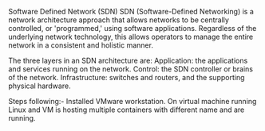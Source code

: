 Software Defined Network (SDN)
SDN (Software-Defined Networking) is a network architecture approach that allows networks to be  centrally controlled, or 'programmed,' using software applications. Regardless of the underlying network technology, this allows operators to manage the entire network in a consistent and holistic manner.


 The three layers in an SDN architecture are:
Application: the applications and services running on the network.
Control: the SDN controller or brains of the network.
Infrastructure: switches and routers, and the supporting physical hardware.

Steps following:-
Installed VMware workstation. On  virtual machine running Linux and  VM is hosting multiple containers with different name and are running.
